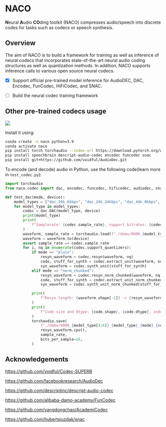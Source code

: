 # NACO

**N**eural **A**udio **CO**ding toolkit (NACO) compresses audio/speech into discrete codes for tasks such as codecs or speech synthesis.

## Overview

The aim of NACO is to build a framework for training as well as inference of neural codecs that incorporates state-of-the-art neural audio coding structures as well as quantization methods. In addition, NACO supports inference calls to various open source neural codecs.

- [x] Support official pre-trained model inference for AudioDEC, DAC, Encodec, FunCodec, HiFiCodec, and SNAC.
- [ ] Build the neural codec training framework


## Other pre-trained codecs usage

![](https://typora-pic-1306146530.cos.ap-beijing.myqcloud.com/img/实验记录_开源神经编解码器对比.png)

Install it using:

```bash
conda create -n naco python=3.9
conda activate naco
pip install torch torchaudio --index-url https://download.pytorch.org/whl/cu118
pip install speechbrain descript-audio-codec encodec funcodec snac
pip install git+https://github.com/voidful/AudioDec.git
```

To encode (and decode) audio in Python, use the following code(learn more in `test_codec.py`):

```python
import torchaudio
from naco.codec import dac, encodec, funcodec, hificodec, audiodec, snac

def test_dac(mode, device):
    model_types = ["dac_16k_6kbps", "dac_24k_24kbps", "dac_44k_8kbps", "dac_44k_16kbps"]
    for model_type in model_types:
        codec = dac.DAC(model_type, device)
        print(model_type)
        print(
            f"Samplerate: {codec.sample_rate}, support bitrates: {codec.support_bitrates}"
        )
        waveform, sample_rate = torchaudio.load(f"./demo/0000_{model_type[4:6]}.wav")
        waveform = waveform.to(device)
        assert sample_rate == codec.sample_rate
        for i, nq in enumerate(codec.support_quantizers):
            if mode == "plain":
                resyn_waveform = codec.resyn(waveform, nq)
                code, stuff_for_synth = codec.extract_unit(waveform, nq)
                syn_waveform = codec.synth_unit(stuff_for_synth)
            elif mode == "norm_chunked":
                resyn_waveform = codec.resyn_norm_chunked(waveform, nq)
                code, stuff_for_synth = codec.extract_unit_norm_chunked(waveform, nq)
                syn_waveform = codec.synth_unit_norm_chunked(stuff_for_synth)

            print(
                f"Resyn length: {waveform.shape[-1]} -> {resyn_waveform.shape[-1]} or {syn_waveform.shape[-1]}"
            )
            print(
                f"Code size and dtype: {code.shape}, {code.dtype}, index from {torch.min(code)} to {torch.max(code)}"
            )
            torchaudio.save(
                f"./demo/0000_{model_type[4:6]}_{model_type}_{mode}_{codec.support_bitrates[i]}kbps.wav",
                resyn_waveform.cpu(),
                sample_rate,
                bits_per_sample=16,
            )
```


## Acknowledgements
https://github.com/voidful/Codec-SUPERB

https://github.com/facebookresearch/AudioDec

https://github.com/descriptinc/descript-audio-codec

https://github.com/alibaba-damo-academy/FunCodec

https://github.com/yangdongchao/AcademiCodec

https://github.com/hubertsiuzdak/snac
